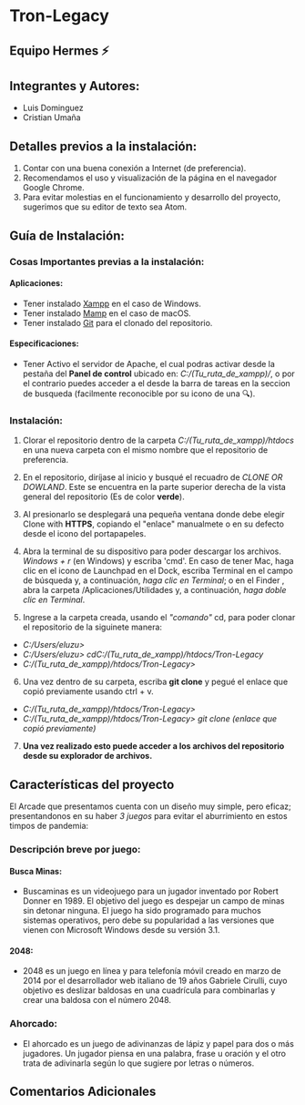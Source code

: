 # Tron-Legacy
## Equipo Hermes :zap:

## Integrantes y Autores:
* Luis Dominguez
* Cristian Umaña

## Detalles previos a la instalación: 
1. Contar con una buena conexión a Internet (de preferencia).
2. Recomendamos el uso y visualización de la página en el navegador Google Chrome.
3. Para evitar molestias en el funcionamiento y desarrollo del proyecto, sugerimos que su editor de texto sea Atom.

## Guía de Instalación:
### Cosas Importantes previas a la instalación:
#### Aplicaciones: 
* Tener instalado [Xampp](https://www.mamp.info/en/downloads/) en el caso de Windows.
* Tener instalado [Mamp](https://www.apachefriends.org/es/index.html) en el caso de macOS.
* Tener instalado [Git](https://git-scm.com/downloads) para el clonado del repositorio.
#### Especificaciones:
* Tener Activo el servidor de Apache, el cual podras activar desde la pestaña del **Panel de control** ubicado en: _*C:/(Tu_ruta_de_xampp)/*_, o por el contrario puedes acceder a el desde la barra de tareas en la seccion de busqueda (facilmente reconocible por su icono de una :mag:).
### Instalación:
1. Clorar el repositorio dentro de la carpeta _*C:/(Tu_ruta_de_xampp)/htdocs*_ en una nueva carpeta con el mismo nombre que el repositorio de preferencia.

2. En el repositorio, diríjase al inicio y busqué el recuadro de _*CLONE OR DOWLAND*_. Este se encuentra en la parte superior derecha de la vista general del repositorio (Es de color **verde**).

3. Al presionarlo se desplegará una pequeña ventana donde debe elegir Clone with **HTTPS**, copiando el "enlace" manualmete o en su defecto desde el icono del portapapeles.

4. Abra la terminal de su dispositivo para poder descargar los archivos. _*Windows + r*_ (en Windows) y escriba 'cmd'. En caso de tener Mac, haga clic en el icono de Launchpad en el Dock, escriba Terminal en el campo de búsqueda y, a continuación, _*haga clic en Terminal*_; o en el Finder , abra la carpeta /Aplicaciones/Utilidades y, a continuación, _*haga doble clic en Terminal*_.

5. Ingrese a la carpeta creada, usando el _*"comando"*_ cd, para poder clonar el repositorio de la siguinete manera:
* _*C:/Users/eluzu>*_
* _*C:/Users/eluzu> cdC:/(Tu_ruta_de_xampp)/htdocs/Tron-Legacy*_
* _*C:/(Tu_ruta_de_xampp)/htdocs/Tron-Legacy>*_

6. Una vez dentro de su carpeta, escriba **git clone** y pegué el enlace que copió previamente usando ctrl + v.
* _*C:/(Tu_ruta_de_xampp)/htdocs/Tron-Legacy>*_
* _*C:/(Tu_ruta_de_xampp)/htdocs/Tron-Legacy> git clone (enlace que copió previamente)*_

7. **Una vez realizado esto puede acceder a los archivos del repositorio desde su explorador de archivos.**

## Características del proyecto

El Arcade que presentamos cuenta con un diseño muy simple, pero eficaz; presentandonos en su haber _*3 juegos*_ para evitar el aburrimiento en estos timpos de pandemia:
### Descripción breve por juego:
#### Busca Minas:
* Buscaminas es un videojuego para un jugador inventado por Robert Donner en 1989. El objetivo del juego es despejar un campo de minas sin detonar ninguna. El juego ha sido programado para muchos sistemas operativos, pero debe su popularidad a las versiones que vienen con Microsoft Windows desde su versión 3.1.

#### 2048:
* 2048 es un juego en línea y para telefonía móvil creado en marzo de 2014 por el desarrollador web italiano de 19 años Gabriele Cirulli, cuyo objetivo es deslizar baldosas en una cuadrícula para combinarlas y crear una baldosa con el número 2048.​

### Ahorcado:
* El ahorcado es un juego de adivinanzas de lápiz y papel para dos o más jugadores. Un jugador piensa en una palabra, frase u oración y el otro trata de adivinarla según lo que sugiere por letras o números.

## Comentarios Adicionales
